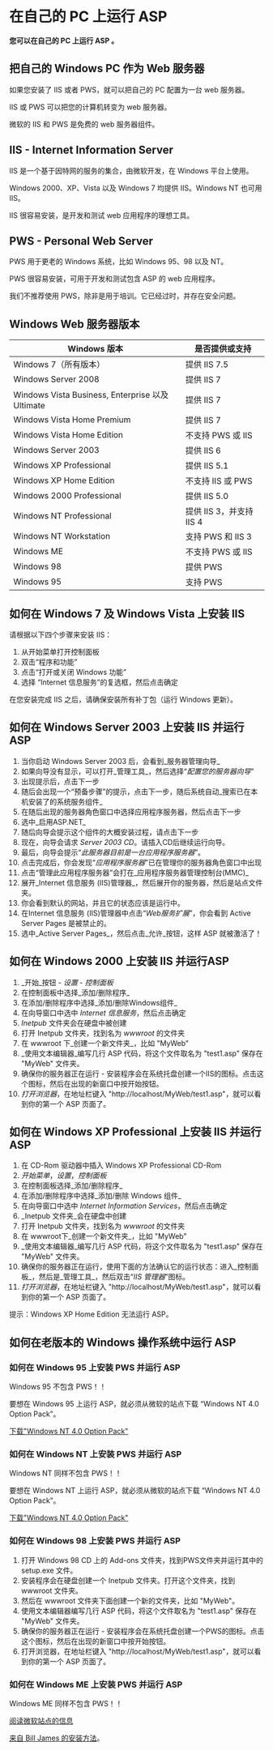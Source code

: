 # 在自己的 PC 上运行 ASP

**您可以在自己的 PC 上运行 ASP 。**

## 把自己的 Windows PC 作为 Web 服务器

如果您安装了 IIS 或者 PWS，就可以把自己的 PC 配置为一台 web 服务器。

IIS 或 PWS 可以把您的计算机转变为 web 服务器。

微软的 IIS 和 PWS 是免费的 web 服务器组件。

## IIS - Internet Information Server

IIS 是一个基于因特网的服务的集合，由微软开发，在 Windows 平台上使用。

Windows 2000、XP、Vista 以及 Windows 7 均提供 IIS。Windows NT 也可用 IIS。

IIS 很容易安装，是开发和测试 web 应用程序的理想工具。

## PWS - Personal Web Server

PWS 用于更老的 Windows 系统，比如 Windows 95、98 以及 NT。

PWS 很容易安装，可用于开发和测试包含 ASP 的 web 应用程序。

我们不推荐使用 PWS，除非是用于培训。它已经过时，并存在安全问题。

## Windows Web 服务器版本

| Windows 版本 | 是否提供或支持 |
| --- | --- |
| Windows 7（所有版本） | 提供 IIS 7.5 |
| Windows Server 2008 | 提供 IIS 7 |
| Windows Vista Business, Enterprise 以及 Ultimate | 提供 IIS 7 |
| Windows Vista Home Premium | 提供 IIS 7 |
| Windows Vista Home Edition | 不支持 PWS 或 IIS |
| Windows Server 2003 | 提供 IIS 6 |
| Windows XP Professional | 提供 IIS 5.1 |
| Windows XP Home Edition | 不支持 IIS 或 PWS |
| Windows 2000 Professional | 提供 IIS 5.0 |
| Windows NT Professional | 提供 IIS 3，并支持 IIS 4 |
| Windows NT Workstation | 支持 PWS 和 IIS 3 |
| Windows ME | 不支持 PWS 或 IIS |
| Windows 98 | 提供 PWS |
| Windows 95 | 支持 PWS |

## 如何在 Windows 7 及 Windows Vista 上安装 IIS

请根据以下四个步骤来安装 IIS：

1.  从开始菜单打开控制面板
2.  双击“程序和功能”
3.  点击“打开或关闭 Windows 功能”
4.  选择 “Internet 信息服务”的复选框，然后点击确定

在您安装完成 IIS 之后，请确保安装所有补丁包（运行 Windows 更新）。

## 如何在 Windows Server 2003 上安装 IIS 并运行 ASP

1.  当你启动 Windows Server 2003 后，会看到_服务器管理向导_
2.  如果向导没有显示，可以打开_管理工具_，然后选择“_配置您的服务器向导_”
3.  出现提示后，点击下一步
4.  随后会出现一个“预备步骤”的提示，点击下一步，随后系统自动_搜索已在本机安装了的系统服务组件_
5.  在随后出现的服务器角色窗口中选择应用程序服务器，然后点击下一步
6.  选中_启用ASP.NET_
7.  随后向导会提示这个组件的大概安装过程，请点击下一步
8.  现在，向导会请求 _Server 2003 CD_。请插入CD后继续运行向导。
9.  最后，向导会提示“_此服务器目前是一台应用程序服务器_”。
10.  点击完成后，你会发现“_应用程序服务器_”已在管理你的服务器角色窗口中出现
11.  点击“管理此应用程序服务器”会打在_应用程序服务器管理控制台(MMC)_
12.  展开_Internet 信息服务 (IIS)管理器_，然后展开你的服务器，然后是站点文件夹。
13.  你会看到默认的网站，并且它的状态应该是运行中。
14.  在Internet 信息服务 (IIS)管理器中点击“_Web服务扩展_”，你会看到 Active Server Pages 是被禁止的。
15.  选中_Active Server Pages_，然后点击_允许_按钮，这样 ASP 就被激活了！

## 如何在 Windows 2000 上安装 IIS 并运行ASP

1.  _开始_按钮 - _设置_ - _控制面板_
2.  在控制面板中选择_添加/删除程序_
3.  在添加/删除程序中选择_添加/删除Windows组件_
4.  在向导窗口中选中 _Internet 信息服务_，然后点击确定
5.  _Inetpub_ 文件夹会在硬盘中被创建
6.  打开 Inetpub 文件夹，找到名为 _wwwroot_ 的文件夹
7.  在 wwwroot 下_创建一个新文件夹_，比如 "MyWeb"
8.  _使用文本编辑器_编写几行 ASP 代码，将这个文件取名为 "test1.asp" 保存在 "MyWeb" 文件夹。
9.  确保你的服务器正在运行 - 安装程序会在系统托盘创建一个IIS的图标。点击这个图标，然后在出现的新窗口中按开始按钮。
10.  _打开浏览器_，在地址栏键入 "http://localhost/MyWeb/test1.asp"，就可以看到你的第一个 ASP 页面了。

## 如何在 Windows XP Professional 上安装 IIS 并运行 ASP

1.  在 CD-Rom 驱动器中插入 Windows XP Professional CD-Rom
2.  _开始菜单_，_设置_，_控制面板_
3.  在控制面板选择_添加/删除程序_
4.  在添加/删除程序中选择_添加/删除 Windows 组件_
5.  在向导窗口中选中 _Internet Information Services_，然后点击确定
6.  _Inetpub 文件夹_会在硬盘中创建
7.  打开 Inetpub 文件夹，找到名为 _wwwroot_ 的文件夹
8.  在 wwwroot下_创建一个新文件夹_，比如 "MyWeb"
9.  _使用文本编辑器_编写几行 ASP 代码，将这个文件取名为 "test1.asp" 保存在 "MyWeb" 文件夹。
10.  确保你的服务器正在运行，使用下面的方法确认它的运行状态：进入_控制面板_，然后是_管理工具_，然后双击“_IIS 管理器_”图标。
11.  _打开浏览器_，在地址栏键入 "http://localhost/MyWeb/test1.asp"，就可以看到你的第一个 ASP 页面了。

提示：Windows XP Home Edition 无法运行 ASP。

## 如何在老版本的 Windows 操作系统中运行 ASP

### 如何在 Windows 95 上安装 PWS 并运行 ASP

Windows 95 不包含 PWS！！

要想在 Windows 95 上运行 ASP，就必须从微软的站点下载 “Windows NT 4.0 Option Pack”。

[下载"Windows NT 4.0 Option Pack"](http://www.microsoft.com/ntserver/nts/downloads/recommended/NT4OptPk/default.asp "Windows NT 4.0 Option Pack")

### 如何在 Windows NT 上安装 PWS 并运行 ASP

Windows NT 同样不包含 PWS！！

要想在 Windows NT 上运行 ASP，就必须从微软的站点下载 “Windows NT 4.0 Option Pack”。

[下载"Windows NT 4.0 Option Pack"](http://www.microsoft.com/ntserver/nts/downloads/recommended/NT4OptPk/default.asp "Windows NT 4.0 Option Pack")

### 如何在 Windows 98 上安装 PWS 并运行 ASP

1.  打开 Windows 98 CD 上的 Add-ons 文件夹，找到PWS文件夹并运行其中的 setup.exe 文件。
2.  安装程序会在硬盘创建一个 Inetpub 文件夹。打开这个文件夹，找到 wwwroot 文件夹。
3.  然后在 wwwroot 文件夹下面创建一个新的文件夹，比如 "MyWeb"。
4.  使用文本编辑器编写几行 ASP 代码，将这个文件取名为 "test1.asp" 保存在 "MyWeb" 文件夹。
5.  确保你的服务器正在运行 - 安装程序会在系统托盘创建一个PWS的图标。点击这个图标，然后在出现的新窗口中按开始按钮。
6.  打开浏览器，在地址栏键入 "http://localhost/MyWeb/test1.asp"，就可以看到你的第一个 ASP 页面了。

### 如何在 Windows ME 上安装 PWS 并运行 ASP

Windows ME 同样不包含 PWS！！

[阅读微软站点的信息](http://support.microsoft.com/support/kb/articles/Q266/4/56.ASP "Windows Millennium Edition 不包含 Personal Web Server")

[来自 Bill James 的安装方法](http://billsway.com/notes_public/PWS_WinMe.txt "For those who have been unable to get PWS to run on WinMe")。

